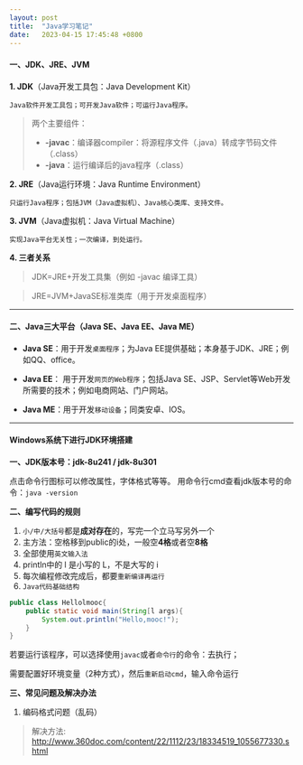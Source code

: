```yaml
---
layout: post
title:  "Java学习笔记"
date:   2023-04-15 17:45:48 +0800
---
```

#### 一、JDK、JRE、JVM

**1. JDK**（Java开发工具包：Java Development Kit）

`Java软件开发工具包；可开发Java软件；可运行Java程序。`

>两个主要组件：
>- **-javac**：编译器compiler：将源程序文件（.java）转成字节码文件（.class）
>- **-java**：运行编译后的java程序（.class）

**2. JRE**（Java运行环境：Java Runtime Environment）

`只运行Java程序；包括JVM（Java虚拟机）、Java核心类库、支持文件。`

**3. JVM**（Java虚拟机：Java Virtual Machine）

`实现Java平台无关性；一次编译，到处运行。`

**4. 三者关系**

>JDK=JRE+开发工具集（例如 -javac 编译工具）

>JRE=JVM+JavaSE标准类库（用于开发桌面程序）

---
#### 二、Java三大平台（Java SE、Java EE、Java ME）
- **Java SE**：用于开发`桌面程序`；为Java EE提供基础；本身基于JDK、JRE；例如QQ、office。
  
- **Java EE**： 用于开发`网页的Web程序`；包括Java SE、JSP、Servlet等Web开发所需要的技术；例如电商网站、门户网站。

- **Java ME**：用于开发`移动设备`；同类安卓、IOS。

---
#### Windows系统下进行JDK环境搭建

**一、JDK版本号：jdk-8u241 / jdk-8u301**

点击命令行图标可以修改属性，字体格式等等。
用命令行cmd查看jdk版本号的命令：`java -version`

**二、编写代码的规则**

1. `小/中/大括号`都是**成对存在**的，写完一个立马写另外一个
2. 主方法：空格移到public的i处，一般空**4格**或者空**8格**
3. 全部使用`英文输入法`
4. println中的 l 是小写的 L，不是大写的 i
5. 每次编程修改完成后，都要`重新编译再运行`
6. `Java代码基础结构`
```java
public class Hellolmooc{
    public static void main(String[l args){
        System.out.println("Hello,mooc!");
    }
}
```
若要运行该程序，可以选择使用`javac`或者`命令行`的命令：去执行；

需要配置好环境变量（2种方式），然后`重新启动cmd`，输入命令运行

**三、常见问题及解决办法**

1. 编码格式问题（乱码）

>解决方法: 
>http://www.360doc.com/content/22/1112/23/18334519_1055677330.shtml



